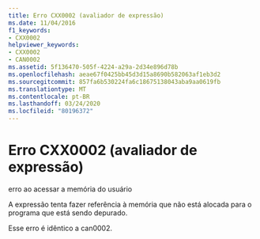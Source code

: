 ```yaml
---
title: Erro CXX0002 (avaliador de expressão)
ms.date: 11/04/2016
f1_keywords:
- CXX0002
helpviewer_keywords:
- CXX0002
- CAN0002
ms.assetid: 5f136470-505f-4224-a29a-2d34e896d78b
ms.openlocfilehash: aeae67f0425bb45d3d15a8690b582063af1eb3d2
ms.sourcegitcommit: 857fa6b530224fa6c18675138043aba9aa0619fb
ms.translationtype: MT
ms.contentlocale: pt-BR
ms.lasthandoff: 03/24/2020
ms.locfileid: "80196372"
---
```

# <a name="expression-evaluator-error-cxx0002"></a>Erro CXX0002 (avaliador de expressão)

erro ao acessar a memória do usuário

A expressão tenta fazer referência à memória que não está alocada para o programa que está sendo depurado.

Esse erro é idêntico a can0002.
